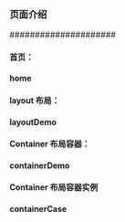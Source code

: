 ### 页面介绍
#####################
#### 首页：  
#### home
#### layout 布局：
#### layoutDemo
#### Container 布局容器：
#### containerDemo
#### Container 布局容器实例
#### containerCase
